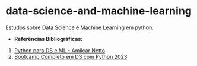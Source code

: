 # data-science-and-machine-learning
 Estudos sobre Data Science e Machine Learning em python.
 * **Referências Bibliográficas:**
  1. [Python para DS e ML - Amílcar Netto](https://www.amazon.com.br/Python-Para-Data-Science-Descomplicado/dp/6555203374)
  2. [Bootcamp Completo em DS com Python 2023](https://www.udemy.com/course/curso-de-data-science-bootcamp-completo-em-data-science/?kw=bootcamp+completo+data+science+2023&src=sac&couponCode=LETSLEARNNOWPP)
  
